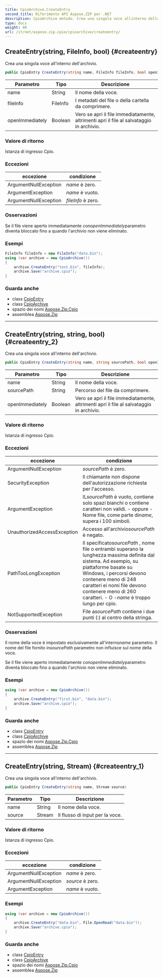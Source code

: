 ```yaml
---
title: CpioArchive.CreateEntry
second_title: Riferimento API Aspose.ZIP per .NET
description: CpioArchive metodo. Crea una singola voce allinterno dellarchivio.
type: docs
weight: 40
url: /it/net/aspose.zip.cpio/cpioarchive/createentry/
---
```

## CreateEntry(string, FileInfo, bool) {#createentry}

Crea una singola voce all'interno dell'archivio.

```csharp
public CpioEntry CreateEntry(string name, FileInfo fileInfo, bool openImmediately = false)
```

| Parametro | Tipo | Descrizione |
| --- | --- | --- |
| name | String | Il nome della voce. |
| fileInfo | FileInfo | I metadati del file o della cartella da comprimere. |
| openImmediately | Boolean | Vero se apri il file immediatamente, altrimenti apri il file al salvataggio in archivio. |

### Valore di ritorno

Istanza di ingresso Cpio.

### Eccezioni

| eccezione | condizione |
| --- | --- |
| ArgumentNullException | *name* è zero. |
| ArgumentException | *name* è vuoto. |
| ArgumentNullException | *fileInfo* è zero. |

### Osservazioni

Se il file viene aperto immediatamente con*openImmediately*parametro diventa bloccato fino a quando l'archivio non viene eliminato.

### Esempi

```csharp
FileInfo fileInfo = new FileInfo("data.bin");
using (var archive = new CpioArchive())
{
    archive.CreateEntry("test.bin", fileInfo);
    archive.Save("archive.cpio");
}
```

### Guarda anche

* class [CpioEntry](../../cpioentry/)
* class [CpioArchive](../)
* spazio dei nomi [Aspose.Zip.Cpio](../../cpioarchive/)
* assemblea [Aspose.Zip](../../../)

---

## CreateEntry(string, string, bool) {#createentry_2}

Crea una singola voce all'interno dell'archivio.

```csharp
public CpioEntry CreateEntry(string name, string sourcePath, bool openImmediately = false)
```

| Parametro | Tipo | Descrizione |
| --- | --- | --- |
| name | String | Il nome della voce. |
| sourcePath | String | Percorso del file da comprimere. |
| openImmediately | Boolean | Vero se apri il file immediatamente, altrimenti apri il file al salvataggio in archivio. |

### Valore di ritorno

Istanza di ingresso Cpio.

### Eccezioni

| eccezione | condizione |
| --- | --- |
| ArgumentNullException | *sourcePath* è zero. |
| SecurityException | Il chiamante non dispone dell'autorizzazione richiesta per l'accesso. |
| ArgumentException | IL*sourcePath* è vuoto, contiene solo spazi bianchi o contiene caratteri non validi. - oppure - Nome file, come parte di*name*, supera i 100 simboli. |
| UnauthorizedAccessException | Accesso all'archivio*sourcePath* è negato. |
| PathTooLongException | Il specificato*sourcePath* , nome file o entrambi superano la lunghezza massima definita dal sistema. Ad esempio, su piattaforme basate su Windows, i percorsi devono contenere meno di 248 caratteri ei nomi file devono contenere meno di 260 caratteri. - O -*name* è troppo lungo per cpio. |
| NotSupportedException | File a*sourcePath* contiene i due punti (:) al centro della stringa. |

### Osservazioni

Il nome della voce è impostato esclusivamente all'interno*name* parametro. Il nome del file fornito in*sourcePath* parametro non influisce sul nome della voce.

Se il file viene aperto immediatamente con*openImmediately*parametro diventa bloccato fino a quando l'archivio non viene eliminato.

### Esempi

```csharp
using (var archive = new CpioArchive())
{
    archive.CreateEntry("first.bin", "data.bin");
    archive.Save("archive.cpio");
}
```

### Guarda anche

* class [CpioEntry](../../cpioentry/)
* class [CpioArchive](../)
* spazio dei nomi [Aspose.Zip.Cpio](../../cpioarchive/)
* assemblea [Aspose.Zip](../../../)

---

## CreateEntry(string, Stream) {#createentry_1}

Crea una singola voce all'interno dell'archivio.

```csharp
public CpioEntry CreateEntry(string name, Stream source)
```

| Parametro | Tipo | Descrizione |
| --- | --- | --- |
| name | String | Il nome della voce. |
| source | Stream | Il flusso di input per la voce. |

### Valore di ritorno

Istanza di ingresso Cpio.

### Eccezioni

| eccezione | condizione |
| --- | --- |
| ArgumentNullException | *name* è zero. |
| ArgumentNullException | *source* è zero. |
| ArgumentException | *name* è vuoto. |

### Esempi

```csharp
using (var archive = new CpioArchive())
{
    archive.CreateEntry("data.bin", File.OpenRead("data.bin"));
    archive.Save("archive.cpio");
}
```

### Guarda anche

* class [CpioEntry](../../cpioentry/)
* class [CpioArchive](../)
* spazio dei nomi [Aspose.Zip.Cpio](../../cpioarchive/)
* assemblea [Aspose.Zip](../../../)


